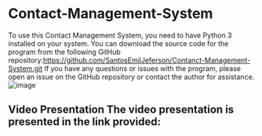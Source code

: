 # Contact-Management-System
To use this Contact Management System, you need to have Python 3 installed on your system.
You can download the source code for the program from the following GitHub repository:https://github.com/SantosEmilJeferson/Contanct-Management-System.git
If you have any questions or issues with the program, please open an issue on the GitHub repository or contact the author for assistance.
![image](https://user-images.githubusercontent.com/119147087/207056273-4d18778e-ce9a-4f9b-a505-f0d8b1555734.png)



## Video Presentation The video presentation is presented in the link provided:


